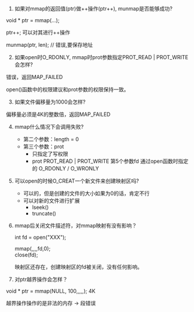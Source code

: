 1. 如果对mmap的返回值(ptr)做++操作(ptr++), munmap是否能够成功?  

void * ptr = mmap(...);  

ptr++;  可以对其进行++操作  

munmap(ptr, len);   // 错误,要保存地址

2. 如果open时O_RDONLY, mmap时prot参数指定PROT_READ | PROT_WRITE会怎样?  

错误，返回MAP_FAILED  

open()函数中的权限建议和prot参数的权限保持一致。

3. 如果文件偏移量为1000会怎样?  

偏移量必须是4K的整数倍，返回MAP_FAILED

4. mmap什么情况下会调用失败?  

    - 第二个参数：length = 0
    - 第三个参数：prot
        - 只指定了写权限
        - prot PROT_READ | PROT_WRITE
          第5个参数fd 通过open函数时指定的 O_RDONLY / O_WRONLY
 
5. 可以open的时候O_CREAT一个新文件来创建映射区吗?
    - 可以的，但是创建的文件的大小如果为0的话，肯定不行
    - 可以对新的文件进行扩展
        - lseek()
        - truncate()

6. mmap后关闭文件描述符，对mmap映射有没有影响？  

    int fd = open("XXX");
      
    mmap(,,,,fd,0);  
    close(fd);  

    映射区还存在，创建映射区的fd被关闭，没有任何影响。

7. 对ptr越界操作会怎样？  

void * ptr = mmap(NULL, 100,,,,,);
4K  

越界操作操作的是非法的内存 -> 段错误

